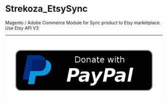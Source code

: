 # Strekoza_EtsySync

Magento / Adobe Commerce Module for Sync product to Etsy marketplace. Use Etsy API V3


----

<a href="[http://example.com](https://www.paypal.com/donate/?hosted_button_id=6JVBCB3XTATYE" target="_blank">
    <img src="https://raw.githubusercontent.com/magefast/for-test/refs/heads/main/paypal-donate-button.png" alt="Donate with PayPal" />
</a>
